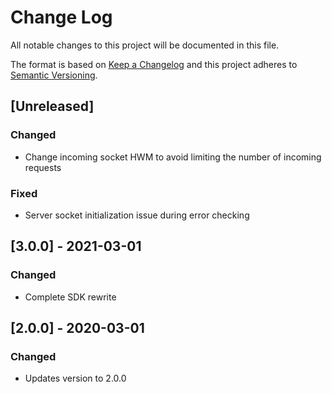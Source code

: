 # Change Log
All notable changes to this project will be documented in this file.

The format is based on [Keep a Changelog](http://keepachangelog.com/)
and this project adheres to [Semantic Versioning](http://semver.org/).

## [Unreleased]
### Changed
- Change incoming socket HWM to avoid limiting the number of incoming requests

### Fixed
- Server socket initialization issue during error checking

## [3.0.0] - 2021-03-01
### Changed
- Complete SDK rewrite

## [2.0.0] - 2020-03-01
### Changed
- Updates version to 2.0.0
